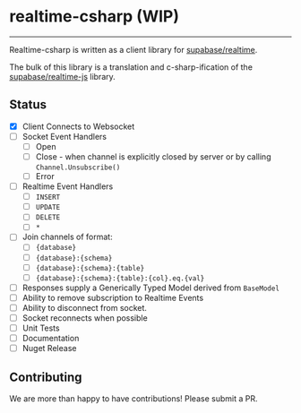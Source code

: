 # realtime-csharp (WIP)

---

Realtime-csharp is written as a client library for [supabase/realtime](https://github.com/supabase/realtime).

The bulk of this library is a translation and c-sharp-ification of the [supabase/realtime-js](https://github.com/supabase/realtime-js) library.

## Status

- [x] Client Connects to Websocket
- [ ] Socket Event Handlers
  - [ ] Open
  - [ ] Close - when channel is explicitly closed by server or by calling `Channel.Unsubscribe()`
  - [ ] Error
- [ ] Realtime Event Handlers
  - [ ] `INSERT`
  - [ ] `UPDATE`
  - [ ] `DELETE`
  - [ ] `*`
- [ ] Join channels of format:
  - [ ] `{database}`
  - [ ] `{database}:{schema}`
  - [ ] `{database}:{schema}:{table}`
  - [ ] `{database}:{schema}:{table}:{col}.eq.{val}`
- [ ] Responses supply a Generically Typed Model derived from `BaseModel`
- [ ] Ability to remove subscription to Realtime Events
- [ ] Ability to disconnect from socket.
- [ ] Socket reconnects when possible
- [ ] Unit Tests
- [ ] Documentation
- [ ] Nuget Release

## Contributing

We are more than happy to have contributions! Please submit a PR.
